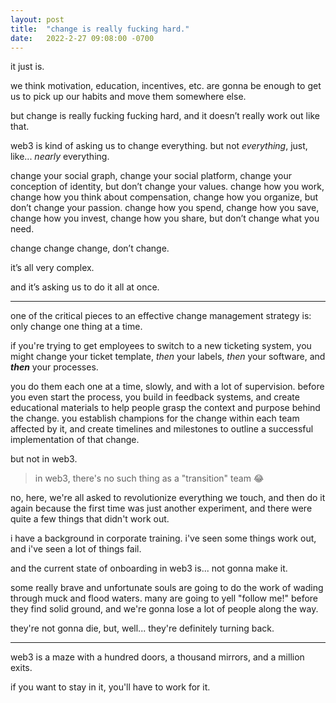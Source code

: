 ```yaml
---
layout: post
title:  "change is really fucking hard."
date:   2022-2-27 09:08:00 -0700
---
```


it just is.

we think motivation, education, incentives, etc. are gonna be enough to get us to pick up our habits and move them somewhere else.

but change is really fucking fucking hard, and it doesn’t really work out like that.

web3 is kind of asking us to change everything. but not *everything*, just, like... *nearly* everything.

change your social graph, change your social platform, change your conception of identity, but don’t change your values. change how you work, change how you think about compensation, change how you organize, but don’t change your passion. change how you spend, change how you save, change how you invest, change how you share, but don’t change what you need.

change change change, don’t change. 

it’s all very complex.

and it’s asking us to do it all at once. 

---

one of the critical pieces to an effective change management strategy is: only change one thing at a time.

if you're trying to get employees to switch to a new ticketing system, you might change your ticket template, *then* your labels, *then* your software, and ***then*** your processes. 

you do them each one at a time, slowly, and with a lot of supervision. before you even start the process, you build in feedback systems, and create educational materials to help people grasp the context and purpose behind the change. you establish champions for the change within each team affected by it, and create timelines and milestones to outline a successful implementation of that change.

but not in web3.

> in web3, there's no such thing as a "transition" team 😂

no, here, we're all asked to revolutionize everything we touch, and then do it again because the first time was just another experiment, and there were quite a few things that didn't work out.

i have a background in corporate training. i've seen some things work out, and i've seen a lot of things fail.

and the current state of onboarding in web3 is... not gonna make it.

some really brave and unfortunate souls are going to do the work of wading through muck and flood waters. many are going to yell "follow me!" before they find solid ground, and we're gonna lose a lot of people along the way.

they're not gonna die, but, well... they're definitely turning back.

---

web3 is a maze with a hundred doors, a thousand mirrors, and a million exits. 

if you want to stay in it, you'll have to work for it. 
